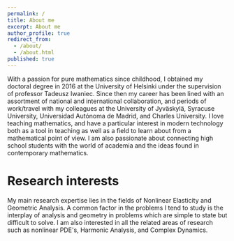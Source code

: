 ```yaml
---
permalink: /
title: About me
excerpt: About me
author_profile: true
redirect_from:
  - /about/
  - /about.html
published: true
---
```


With a passion for pure mathematics since childhood, I obtained my doctoral degree in 2016 at the University of Helsinki under the supervision of professor Tadeusz Iwaniec. Since then my career has been lined with an assortment of national and international collaboration, and periods of work/travel with my colleagues at the University of Jyväskylä, Syracuse University, Universidad Autónoma de Madrid, and Charles University. I love teaching mathematics, and have a particular interest in modern technology both as a tool in teaching as well as a field to learn about from a mathematical point of view. I am also passionate about connecting high school students with the world of academia and the ideas found in contemporary mathematics.

Research interests
======

My main research expertise lies in the fields of Nonlinear Elasticity and Geometric Analysis. A common factor in the problems I tend to study is the interplay of analysis and geometry in problems which are simple to state but difficult to solve. I am also interested in all the related areas of research such as nonlinear PDE's, Harmonic Analysis, and Complex Dynamics.